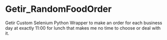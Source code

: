 # Getir_RandomFoodOrder
Getir Custom Selenium Python Wrapper to make an order for each business day at exactly 11:00 for lunch that makes me no time to choose or deal with it.
